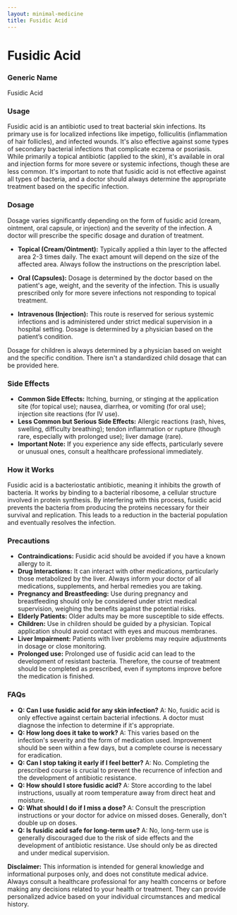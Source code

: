 ```yaml
---
layout: minimal-medicine
title: Fusidic Acid
---
```


# Fusidic Acid
### Generic Name
Fusidic Acid

### Usage
Fusidic acid is an antibiotic used to treat bacterial skin infections.  Its primary use is for localized infections like impetigo, folliculitis (inflammation of hair follicles), and infected wounds. It's also effective against some types of secondary bacterial infections that complicate eczema or psoriasis.  While primarily a topical antibiotic (applied to the skin), it's available in oral and injection forms for more severe or systemic infections, though these are less common.  It's important to note that fusidic acid is not effective against all types of bacteria, and a doctor should always determine the appropriate treatment based on the specific infection.

### Dosage
Dosage varies significantly depending on the form of fusidic acid (cream, ointment, oral capsule, or injection) and the severity of the infection.  A doctor will prescribe the specific dosage and duration of treatment.  

* **Topical (Cream/Ointment):**  Typically applied a thin layer to the affected area 2-3 times daily.  The exact amount will depend on the size of the affected area.  Always follow the instructions on the prescription label.

* **Oral (Capsules):** Dosage is determined by the doctor based on the patient's age, weight, and the severity of the infection. This is usually prescribed only for more severe infections not responding to topical treatment.

* **Intravenous (Injection):**  This route is reserved for serious systemic infections and is administered under strict medical supervision in a hospital setting. Dosage is determined by a physician based on the patient’s condition.

Dosage for children is always determined by a physician based on weight and the specific condition.  There isn't a standardized child dosage that can be provided here.


### Side Effects
* **Common Side Effects:** Itching, burning, or stinging at the application site (for topical use); nausea, diarrhea, or vomiting (for oral use); injection site reactions (for IV use).
* **Less Common but Serious Side Effects:** Allergic reactions (rash, hives, swelling, difficulty breathing); tendon inflammation or rupture (though rare, especially with prolonged use); liver damage (rare).
* **Important Note:** If you experience any side effects, particularly severe or unusual ones, consult a healthcare professional immediately.

### How it Works
Fusidic acid is a bacteriostatic antibiotic, meaning it inhibits the growth of bacteria.  It works by binding to a bacterial ribosome, a cellular structure involved in protein synthesis. By interfering with this process, fusidic acid prevents the bacteria from producing the proteins necessary for their survival and replication. This leads to a reduction in the bacterial population and eventually resolves the infection.

### Precautions
* **Contraindications:** Fusidic acid should be avoided if you have a known allergy to it.
* **Drug Interactions:** It can interact with other medications, particularly those metabolized by the liver.  Always inform your doctor of all medications, supplements, and herbal remedies you are taking.
* **Pregnancy and Breastfeeding:**  Use during pregnancy and breastfeeding should only be considered under strict medical supervision, weighing the benefits against the potential risks.
* **Elderly Patients:** Older adults may be more susceptible to side effects.
* **Children:** Use in children should be guided by a physician.  Topical application should avoid contact with eyes and mucous membranes.
* **Liver Impairment:** Patients with liver problems may require adjustments in dosage or close monitoring.
* **Prolonged use:**  Prolonged use of fusidic acid can lead to the development of resistant bacteria.  Therefore, the course of treatment should be completed as prescribed, even if symptoms improve before the medication is finished.

### FAQs
* **Q: Can I use fusidic acid for any skin infection?** A: No, fusidic acid is only effective against certain bacterial infections. A doctor must diagnose the infection to determine if it's appropriate.
* **Q: How long does it take to work?** A: This varies based on the infection's severity and the form of medication used.  Improvement should be seen within a few days, but a complete course is necessary for eradication.
* **Q: Can I stop taking it early if I feel better?** A: No.  Completing the prescribed course is crucial to prevent the recurrence of infection and the development of antibiotic resistance.
* **Q: How should I store fusidic acid?** A: Store according to the label instructions, usually at room temperature away from direct heat and moisture.
* **Q: What should I do if I miss a dose?** A: Consult the prescription instructions or your doctor for advice on missed doses.  Generally, don't double up on doses.
* **Q: Is fusidic acid safe for long-term use?** A:  No, long-term use is generally discouraged due to the risk of side effects and the development of antibiotic resistance.  Use should only be as directed and under medical supervision.


**Disclaimer:** This information is intended for general knowledge and informational purposes only, and does not constitute medical advice. Always consult a healthcare professional for any health concerns or before making any decisions related to your health or treatment.  They can provide personalized advice based on your individual circumstances and medical history.

